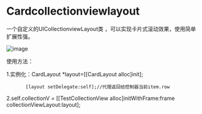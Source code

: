 # Cardcollectionviewlayout
一个自定义的UICollectionviewLayout类 ，可以实现卡片式滚动效果，使用简单 扩展性强。


 ![image](https://github.com/youxiaomingbai/Cardcollectionviewlayout/raw/master/example.png)


使用方法：


1.实例化：CardLayout *layout=[[CardLayout alloc]init];

           [layout setDelegate:self];//代理返回给控制器当前item.row
  
  
  
  
  
2.self.collectionV = [[TestCollectionView alloc]initWithFrame:frame collectionViewLayout:layout];

